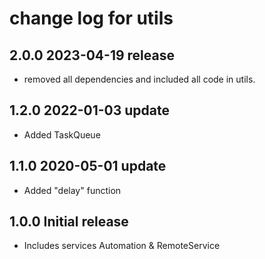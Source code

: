 # change log for utils

## 2.0.0 2023-04-19 release

- removed all dependencies and included all code in utils.

## 1.2.0 2022-01-03 update

- Added TaskQueue

## 1.1.0 2020-05-01 update

- Added "delay" function

## 1.0.0 Initial release

- Includes services Automation & RemoteService
